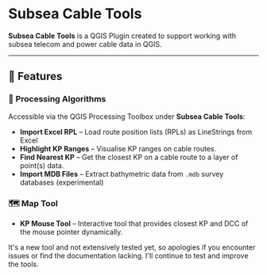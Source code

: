 # Subsea Cable Tools

**Subsea Cable Tools** is a QGIS Plugin created to support working with subsea telecom and power cable data in QGIS.


---

## 🚀 Features

### 🔧 Processing Algorithms
Accessible via the QGIS Processing Toolbox under **Subsea Cable Tools**:
- **Import Excel RPL** – Load route position lists (RPLs) as LineStrings from Excel
- **Highlight KP Ranges** – Visualise KP ranges on cable routes.
- **Find Nearest KP** – Get the closest KP on a cable route to a layer of point(s) data.
- **Import MDB Files** – Extract bathymetric data from `.mdb` survey databases (experimental)

### 🗺️ Map Tool
- **KP Mouse Tool** – Interactive tool that provides closest KP and DCC of the mouse pointer dynamically.

It's a new tool and not extensively tested yet, so apologies if you encounter issues or find the documentation lacking. I'll continue to test and improve the tools.
